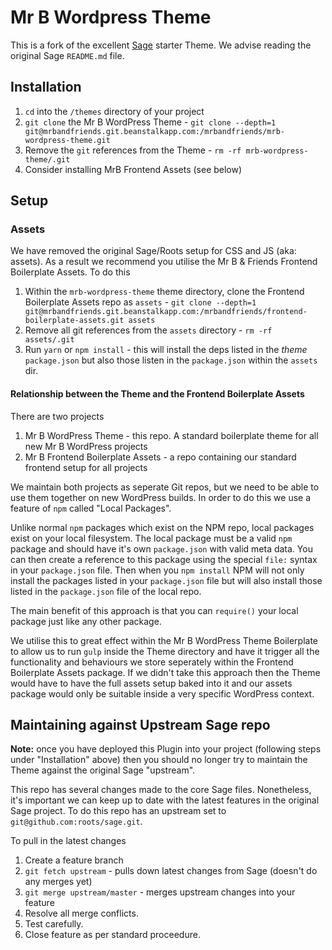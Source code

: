 # Mr B Wordpress Theme

This is a fork of the excellent [Sage](https://roots.io/sage/) starter Theme. We advise reading the original Sage `README.md` file.

## Installation

1. `cd` into the `/themes` directory of your project
2. `git clone` the Mr B WordPress Theme - `git clone --depth=1 git@mrbandfriends.git.beanstalkapp.com:/mrbandfriends/mrb-wordpress-theme.git`
3. Remove the `git` references from the Theme - `rm -rf mrb-wordpress-theme/.git`
4. Consider installing MrB Frontend Assets (see below)

## Setup

### Assets

We have removed the original Sage/Roots setup for CSS and JS (aka: assets). As a result we recommend you utilise the Mr B & Friends Frontend Boilerplate Assets. To do this

1. Within the `mrb-wordpress-theme` theme directory, clone the Frontend Boilerplate Assets repo as `assets` - `git clone --depth=1 git@mrbandfriends.git.beanstalkapp.com:/mrbandfriends/frontend-boilerplate-assets.git assets`
2. Remove all git references from the `assets` directory - `rm -rf assets/.git`
3. Run `yarn` or `npm install` - this will install the deps listed in the _theme_ `package.json` but also those listen in the `package.json` within the `assets` dir. 

#### Relationship between the Theme and the Frontend Boilerplate Assets

There are two projects 

1. Mr B WordPress Theme - this repo. A standard boilerplate theme for all new Mr B WordPress projects
2. Mr B Frontend Boilerplate Assets - a repo containing our standard frontend setup for all projects

We maintain both projects as seperate Git repos, but we need to be able to use them together on new WordPress builds. In order to do this we use a feature of `npm` called "Local Packages". 

Unlike normal `npm` packages which exist on the NPM repo, local packages exist on your local filesystem. The local package must be a valid `npm` package and should have it's own `package.json` with valid meta data. You can then create a reference to this package using the special `file:` syntax in your `package.json` file. Then when you `npm install` NPM will not only install the packages listed in your `package.json` file but will also install those listed in the `package.json` file of the local repo.

The main benefit of this approach is that you can `require()` your local package just like any other package. 

We utilise this to great effect within the Mr B WordPress Theme Boilerplate to allow us to run `gulp` inside the Theme directory and have it trigger all the functionality and behaviours we store seperately within the Frontend Boilerplate Assets package. If we didn't take this approach then the Theme would have to have the full assets setup baked into it and our assets package would only be suitable inside a very specific WordPress context.


## Maintaining against Upstream Sage repo

__Note:__ once you have deployed this Plugin into your project (following steps under "Installation" above) then you should no longer try to maintain the Theme against the original Sage "upstream".

This repo has several changes made to the core Sage files. Nonetheless, it's important we can keep up to date with the latest features in the original Sage project. To do this repo has an upstream set to `git@github.com:roots/sage.git`. 

To pull in the latest changes

1. Create a feature branch 
2. `git fetch upstream` - pulls down latest changes from Sage (doesn't do any merges yet)
3. `git merge upstream/master` - merges upstream changes into your feature
4. Resolve all merge conflicts.
5. Test carefully.
6. Close feature as per standard proceedure.